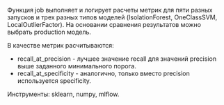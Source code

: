 Функция job выполняет и логирует расчеты метрик для пяти разных запусков и трех разных типов моделей 
(IsolationForest, OneClassSVM, LocalOutlierFactor). На основании сравнения результатов можно выбрать production модель.

В качестве метрик расчитываются:
- recall_at_precision - лучшее значение recall для значений precision выше заданного минимального порога.
- recall_at_specificity - аналогично, только вместо precision используется specificity.

Инструменты: sklearn, numpy, mlflow.